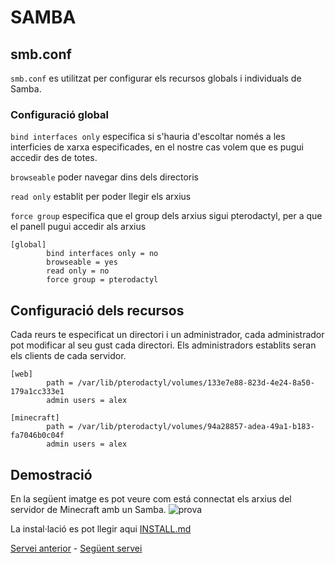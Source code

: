 # SAMBA
## smb.conf
`smb.conf` es utilitzat per configurar els recursos globals i individuals de Samba.

### Configuració global
`bind interfaces only` especifica si s'hauria d'escoltar només a les interficies de xarxa especificades, en el nostre cas volem que es pugui accedir des de totes.

`browseable` poder navegar dins dels directoris

`read only` establit per poder llegir els arxius

`force group` especifica que el group dels arxius sigui pterodactyl, per a que el panell pugui accedir als arxius

```samba
[global]
        bind interfaces only = no
        browseable = yes
        read only = no
        force group = pterodactyl
```

## Configuració dels recursos
Cada reurs te especificat un directori i un administrador, cada administrador pot modificar al seu gust cada directori. Els administradors establits seran els clients de cada servidor.
```samba
[web]
        path = /var/lib/pterodactyl/volumes/133e7e88-823d-4e24-8a50-179a1cc333e1
        admin users = alex

[minecraft]
        path = /var/lib/pterodactyl/volumes/94a28857-adea-49a1-b183-fa7046b0c04f
        admin users = alex
```

## Demostració
En la següent imatge es pot veure com está connectat els arxius del servidor de Minecraft amb un Samba.
![prova](https://github.com/Proyecto-Sintesi/configs/assets/122394285/d1f9a67b-afbe-4b4e-818d-766d5bdfecea)

La instal·lació es pot llegir aqui [INSTALL.md](https://github.com/Proyecto-Sintesi/configs/blob/main/etc/samba/INSTALL.md)


<p><a href="https://github.com/Proyecto-Sintesi/configs/blob/main/etc/mailcow/README.md">Servei anterior</a> - <a href="https://github.com/Proyecto-Sintesi/configs/tree/main/etc/ufw">Següent servei</a></p>
